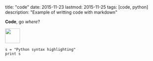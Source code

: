 title: "code"
date: 2015-11-23
lastmod: 2015-11-25
tags: [code, python]
description: "Example of writting code with markdown"

**Code**, go *where*?

<img src="{{ url_for('static', filename='images/python.png') }}" width="48">

    s = "Python syntax highlighting"
    print s
